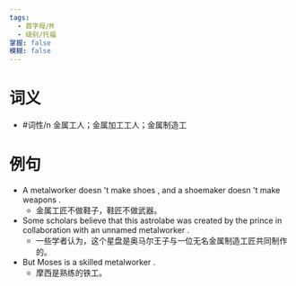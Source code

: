 ```yaml
---
tags:
  - 首字母/M
  - 级别/托福
掌握: false
模糊: false
---
```

# 词义
- #词性/n  金属工人；金属加工工人；金属制造工
# 例句
- A metalworker doesn 't make shoes , and a shoemaker doesn 't make weapons .
	- 金属工匠不做鞋子，鞋匠不做武器。
- Some scholars believe that this astrolabe was created by the prince in collaboration with an unnamed metalworker .
	- 一些学者认为，这个星盘是奥马尔王子与一位无名金属制造工匠共同制作的。
- But Moses is a skilled metalworker .
	- 摩西是熟练的铁工。

